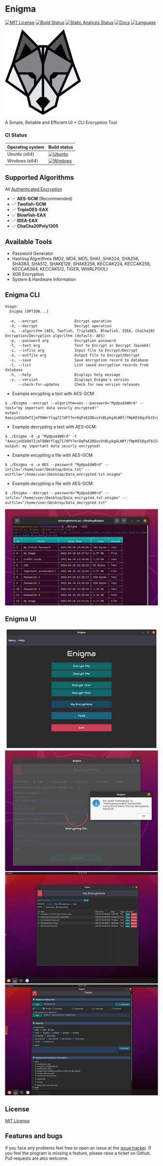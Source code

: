 # Enigma
[![MIT License](https://img.shields.io/badge/license-MIT-yellow)](https://github.com/baderouaich/Enigma/blob/main/LICENSE.md)
[![Build Status](https://github.com/baderouaich/Enigma/workflows/build/badge.svg)](https://github.com/baderouaich/Enigma/actions?workflow=build) 
[![Static Analysis Status](https://github.com/baderouaich/Enigma/workflows/static-analysis/badge.svg)](https://github.com/baderouaich/Enigma/actions?workflow=static-analysis)
[![Docs](https://codedocs.xyz/doxygen/doxygen.svg)](https://baderouaich.github.io/Enigma)
[![Language](https://img.shields.io/badge/C++-20-blue.svg?style=flat&logo=c%2B%2B)](https://img.shields.io/badge/C++-20-blue.svg?style=flat&logo=c%2B%2B)


<!--LOGO-->
<!-- ![Enigma](res/branding/EnigmaLogoWolf_860x869.png) -->
<!-- <img src="res/branding/EnigmaLogoWolf_860x869.png" width="330"/> -->
<img src="res/branding/Logo.png" width="250" />

<!--DESCRIOTION-->
A Simple, Reliable and Efficient UI + CLI Encryption Tool<br>
<!--
Built to solve 3 problems i had:
- huge personnel files take too much space in storage clouds <strong>(Solved by Compression)</strong>
- if someone accessed my storage's account, you know. <strong>(Solved by Encryption)</strong>
- just can't trust other programs to do the above two for me plus Enigma is a cool name to waste (in memory of Alan Turing)
-->

### CI Status

| Operating system | Build status                                                                                                                                                                                    |
|------------------|-------------------------------------------------------------------------------------------------------------------------------------------------------------------------------------------------|
| Ubuntu (x64)     | [![Ubuntu](https://img.shields.io/github/actions/workflow/status/baderouaich/Enigma/build-ubuntu.yml?branch=main)](https://github.com/baderouaich/Enigma/actions/workflows/build-ubuntu.yml)    |
| Windows (x64)    | [![Windows](https://img.shields.io/github/actions/workflow/status/baderouaich/Enigma/build-windows.yml?branch=main)](https://github.com/baderouaich/Enigma/actions/workflows/build-windows.yml) |

## Supported Algorithms
All [Authenticated Encryption](https://www.cryptopp.com/wiki/Authenticated_Encryption)
- :white_check_mark: <strong>AES-GCM</strong> (Recommended)
- :white_check_mark: <strong>Twofish-GCM</strong>
- :white_check_mark: <strong>TripleDES-EAX</strong>
- :white_check_mark: <strong>Blowfish-EAX</strong>
- :white_check_mark: <strong>IDEA-EAX</strong>
- :white_check_mark: <strong>ChaCha20Poly1305</strong>
<!-- - :white_check_mark: <strong>RSA-OAEP-SHA256</strong> -->
<!-- - [ ] algo || [x] algo -->


## Available Tools
- Password Generator
- Hashing Algorithms (MD2, MD4, MD5, SHA1, SHA224, SHA256, SHA384, SHA512, SHAKE128, SHAKE256, KECCAK224, KECCAK256, KECCAK384, KECCAK512, TIGER, WHIRLPOOL)
- XOR Encryption
- System & Hardware Information

<!--
## Features
- :zap: Very fast Encryption & Decryption
- :hammer_and_wrench: Useful tools like Password Generator, Hashing and System & Hardware Information
- :computer: User Interface & Command-Line Interface support
- :shield: Strongest Encryption Algorithms of the Decade
- :package: GZip Compression by default to reduce cipher size if sharing or uploading to clouds
- :briefcase: SQLite3 Database system to save, import and export encryption records
- :octocat: Open Source of course!
-->

<!--- :detective: Auto-detect algorithm used for encryption (no need to keep remembering which algorithm you used, just remember your password, and store cipher base64-text or encrypted file somewhere preferably clouds)-->

<!--
## NOTES
- Encryption passwords are NOT saved into the database.
- Import/Export your database by copying or replacing database file `Enigma.db` located in `./res/database/`
-->

## Enigma CLI
```text
Usage:
  Enigma [OPTION...]

  -e, --encrypt                 Encrypt operation
  -d, --decrypt                 Decrypt operation
  -a, --algorithm [AES, Twofish, TripleDES, Blowfish, IDEA, ChaCha20] Encryption/Decryption algorithm (default: AES)
  -p, --password arg            Encryption password
  -t, --text arg                Text to Encrypt or Decrypt (base64)
  -i, --infile arg              Input File to Encrypt/Decrypt
  -o, --outfile arg             Output File to Encrypt/Decrypt
  -s, --save                    Save encryption record to database
  -l, --list                    List saved encryption records from database
  -h, --help                    Displays help message
  -v, --version                 Displays Enigma's version
      --check-for-updates       Check for new version releases
```

- Example encypting a text with AES-GCM:<br>
```batch
$ ./Enigma --encrypt --algorithm=aes --password="My@pa$$W0rd" --text="my important data securly encrypted!"
output: AaxsjxUSbOmTIjmT90WrYlqg7I7dFY7e+OqPaX20DusVnBLpkg4LW0f/fWpKES8gzFb1SrglpVt0goGfijzVHx+ULjuT
```
- Example decrypting a text with AES-GCM:<br>
```batch
$ ./Enigma -d -p "My@pa$$W0rd" -t "AaxsjxUSbOmTIjmT90WrYlqg7I7dFY7e+OqPaX20DusVnBLpkg4LW0f/fWpKES8gzFb1SrglpVt0goGfijzVHx+ULjuT"
output: my important data securly encrypted!
```
<!--<img src="res/screenshots/CLI-EncryptDecryptText-Demo.png"/><br>-->

- Example encypting a file with AES-GCM:<br>
```batch
$ ./Enigma -e -a AES --password "My@pa$$W0rd" --infile="/home/user/Desktop/Data.txt" --outfile="/home/user/Desktop/Data_encrypted.txt.enigma"
```
- Example decypting a file with AES-GCM:<br>
```batch
$ ./Enigma --decrypt --password="My@pa$$W0rd" --infile="/home/user/Desktop/Data_encrypted.txt.enigma" --outfile="/home/user/Desktop/Data_decrypted.txt"
```
<!-- <img src="res/screenshots/CLI-EncryptDecryptFile-Demo.png"/><br> -->
<img src="res/screenshots/4.png"/><br>



## Enigma UI
<img src="res/screenshots/Main-Menu-Demo.png"/>
<img src="res/screenshots/2.png"/>
<img src="res/screenshots/My-Encryptions-Demo.png"/>
<img src="res/screenshots/Tools-Demo.png"/>

<!--
<img width="300" src="res/screenshots/UI-MainMenuScene.png"/>  <img width="300" src="res/screenshots/UI-EncryptText-Demo.png"/>  <img width="300" src="res/screenshots/UI-DecryptText-Demo.png"/>  <img width="300" src="res/screenshots/UI-EncryptFile-Demo.png"/>  <img width="300" src="res/screenshots/UI-DecryptFile-Demo.png"/>
-->

<!--
Latest Test on `Windows 10 Version 20H2`
<img src="res/Dev Process/Windows-Latest.png"/>
<br>
Latest Test on `Linux Mint Cinnamon 19.3 Tricia`
<img src="res/Dev Process/Linux-Latest.png"/>
-->

<!-- 

## Compiling
- <i>Clone Repository</i> : `$ git clone https://github.com/baderouaich/Enigma.git`<br>

### Windows Visual Studio 19 2022
- Extract premake5 binary in `./Premake/Windows/premake-5.0.0-beta1-windows.zip`<br>
- Run `./Scripts/Gen-Windows-vs2019.bat` to generate Visual Studio 16 2019 project solution files
- Open Enigma.sln and Change configuration to Release or Dist
- Build & Run Solution


### Linux GNU Makefile 
> Bellow steps are equivelent to running script `sudo bash ./Scripts/Linux-Build-Release.sh`
 - Install latest c++ compiler (gcc or clang)<br>
  `$ sudo add-apt-repository ppa:ubuntu-toolchain-r/ppa`<br>
  `$ sudo apt update`<br>
  gcc: `$ sudo apt install gcc-12 g++-12` or clang: `$ sudo apt install clang-14 clang++-14`<br>
 - Install necessary libs (opengl, x11, ...)<br>
  `$ sudo apt install libgl1-mesa-dev libxi-dev libx11-dev libxcursor-dev libxrandr-dev libxcomposite-dev libxinerama-dev libtbb-dev`
 - Extract premake5 binary<br>
  `$ tar xvzf ./Premake/Linux/premake-5.0.0-beta1-linux.tar.gz -C ./Premake/Linux/`
 - Run `$ sudo bash ./Scripts/Gen-Linux-Makefile.sh` to generate project Makefiles
 - Compile with gcc: `$ make config=release CC=gcc-12 CPP=g++-12 -j$(nproc)` or clang: `$ make config=release CC=clang-14 CPP=clang++-14 -j$(nproc)` <br> 
 - Run Enigma Binary `$ ./Bin/Release-linux-x86_64/Enigma/Enigma`

### MacOS TODO (when i figure out a way to test macos on vm)
- Run `$ sudo bash ./Scripts/Gen-MacOS-XCode.sh` to generate XCode project files<br> 


 -->

## License
[MIT License](LICENSE.md)


## Features and bugs

If you face any problems feel free to open an issue at the [issue tracker][tracker]. If you feel the program is missing a feature, please raise a ticket on Github. Pull requests are also welcome.

[tracker]: https://github.com/baderouaich/Enigma/issues
